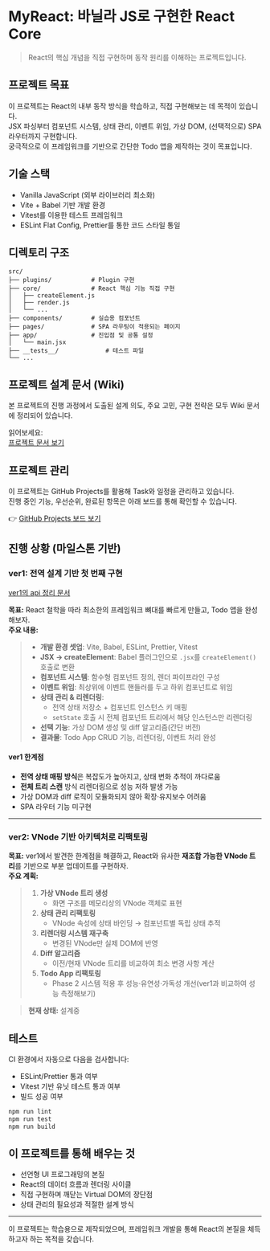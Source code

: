# MyReact: 바닐라 JS로 구현한 React Core

> React의 핵심 개념을 직접 구현하며 동작 원리를 이해하는 프로젝트입니다.

## 프로젝트 목표

이 프로젝트는 React의 내부 동작 방식을 학습하고, 직접 구현해보는 데 목적이 있습니다.  
JSX 파싱부터 컴포넌트 시스템, 상태 관리, 이벤트 위임, 가상 DOM, (선택적으로) SPA 라우터까지 구현합니다.  
궁극적으로 이 프레임워크를 기반으로 간단한 Todo 앱을 제작하는 것이 목표입니다.

## 기술 스택

- Vanilla JavaScript (외부 라이브러리 최소화)
- Vite + Babel 기반 개발 환경
- Vitest를 이용한 테스트 프레임워크
- ESLint Flat Config, Prettier를 통한 코드 스타일 통일

## 디렉토리 구조

```
src/
├── plugins/           # Plugin 구현
├── core/              # React 핵심 기능 직접 구현
│   ├── createElement.js
│   ├── render.js
│   └── ...
├── components/        # 실습용 컴포넌트
├── pages/             # SPA 라우팅이 적용되는 페이지
├── app/               # 진입점 및 공통 설정
│   └── main.jsx
├── __tests__/             # 테스트 파일
└── ...
```

## 프로젝트 설계 문서 (Wiki)

본 프로젝트의 진행 과정에서 도출된 설계 의도, 주요 고민, 구현 전략은 모두 Wiki 문서에 정리되어 있습니다.

읽어보세요:  
[프로젝트 문서 보기](https://github.com/wan0514/fe-my-react/wiki)

## 프로젝트 관리

이 프로젝트는 GitHub Projects를 활용해 Task와 일정을 관리하고 있습니다.  
진행 중인 기능, 우선순위, 완료된 항목은 아래 보드를 통해 확인할 수 있습니다.

👉 [GitHub Projects 보드 보기](https://github.com/users/wan0514/projects/5)

## 진행 상황 (마일스톤 기반)

### ver1: 전역 설계 기반 첫 번째 구현

[ver1의 api 정리 문서](https://github.com/wan0514/fe-my-react/wiki/%5B%EC%84%A4%EA%B3%84%5D-ver1-api-%EC%84%A4%EA%B3%84-%EB%AC%B8%EC%84%9C)

**목표:** React 철학을 따라 최소한의 프레임워크 뼈대를 빠르게 만들고, Todo 앱을 완성해보자.  
**주요 내용:**

> - **개발 환경 셋업**: Vite, Babel, ESLint, Prettier, Vitest
> - **JSX → createElement**: Babel 플러그인으로 `.jsx`를 `createElement()` 호출로 변환
> - **컴포넌트 시스템**: 함수형 컴포넌트 정의, 렌더 파이프라인 구성
> - **이벤트 위임**: 최상위에 이벤트 핸들러를 두고 하위 컴포넌트로 위임
> - **상태 관리 & 리렌더링**:
>   - 전역 상태 저장소 + 컴포넌트 인스턴스 키 매핑
>   - `setState` 호출 시 전체 컴포넌트 트리에서 해당 인스턴스만 리렌더링
> - **선택 기능**: 가상 DOM 생성 및 diff 알고리즘(간단 버전)
> - **결과물**: Todo App CRUD 기능, 리렌더링, 이벤트 처리 완성

#### ver1 한계점

- **전역 상태 매핑 방식**은 복잡도가 높아지고, 상태 변화 추적이 까다로움
- **전체 트리 스캔** 방식 리렌더링으로 성능 저하 발생 가능
- 가상 DOM과 diff 로직이 모듈화되지 않아 확장·유지보수 어려움
- SPA 라우터 기능 미구현

---

### ver2: VNode 기반 아키텍처로 리팩토링

**목표:** ver1에서 발견한 한계점을 해결하고, React와 유사한 **재조합 가능한 VNode 트리**를 기반으로 부분 업데이트를 구현하자.  
**주요 계획:**

> 1. **가상 VNode 트리 생성**
>    - 화면 구조를 메모리상의 VNode 객체로 표현
> 2. **상태 관리 리팩토링**
>    - VNode 속성에 상태 바인딩 → 컴포넌트별 독립 상태 추적
> 3. **리렌더링 시스템 재구축**
>    - 변경된 VNode만 실제 DOM에 반영
> 4. **Diff 알고리즘**
>    - 이전/현재 VNode 트리를 비교하여 최소 변경 사항 계산
> 5. **Todo App 리팩토링**
>    - Phase 2 시스템 적용 후 성능·유연성·가독성 개선(ver1과 비교하여 성능 측정해보기)

> **현재 상태:** 설계중

## 테스트

CI 환경에서 자동으로 다음을 검사합니다:

- ESLint/Prettier 통과 여부
- Vitest 기반 유닛 테스트 통과 여부
- 빌드 성공 여부

```bash
npm run lint
npm run test
npm run build
```

## 이 프로젝트를 통해 배우는 것

- 선언형 UI 프로그래밍의 본질
- React의 데이터 흐름과 렌더링 사이클
- 직접 구현하며 깨닫는 Virtual DOM의 장단점
- 상태 관리의 필요성과 적절한 설계 방식

---

이 프로젝트는 학습용으로 제작되었으며, 프레임워크 개발을 통해 React의 본질을 체득하고자 하는 목적을 갖습니다.
